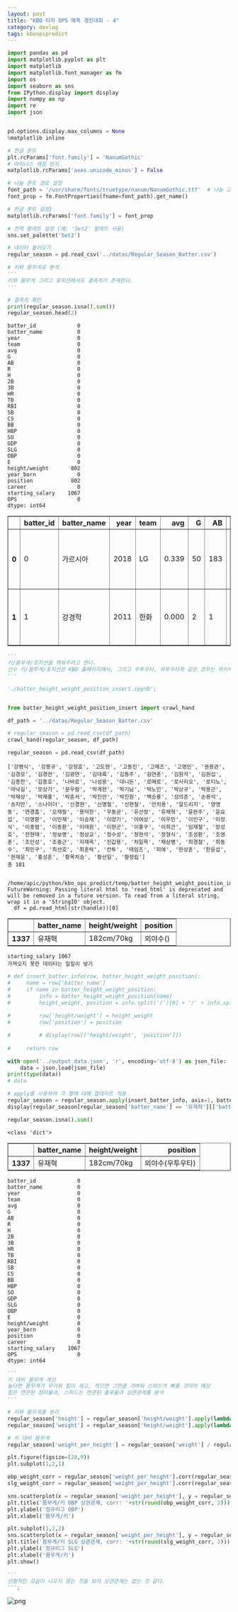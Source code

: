 ```yaml
---
layout: post
title: "KBO 타자 OPS 예측 경진대회 - 4"
category: devlog
tags: kboopspredict
---
```


```python
import pandas as pd
import matplotlib.pyplot as plt
import matplotlib
import matplotlib.font_manager as fm
import os
import seaborn as sns
from IPython.display import display
import numpy as np
import re
import json


pd.options.display.max_columns = None
%matplotlib inline

# 한글 폰트
plt.rcParams['font.family'] = 'NanumGothic'
# 마이너스 깨짐 방지
matplotlib.rcParams['axes.unicode_minus'] = False

# 나눔 폰트 경로 설정
font_path = '/usr/share/fonts/truetype/nanum/NanumGothic.ttf'  # 나눔 고딕의 경로
font_prop = fm.FontProperties(fname=font_path).get_name()

# 한글 폰트 설정}
matplotlib.rcParams['font.family'] = font_prop

# 전역 팔레트 설정 (예: 'Set2' 팔레트 사용)
sns.set_palette('Set2')
```


```python
# 데이터 불러오기
regular_season = pd.read_csv('../datas/Regular_Season_Batter.csv')

# 키와 몸무게로 분석
'''
키와 몸무게 그리고 포지션에서도 결측치가 존재한다.
'''

# 결측치 확인
print(regular_season.isna().sum())
regular_season.head(2)
```

    batter_id             0
    batter_name           0
    year                  0
    team                  0
    avg                   0
    G                     0
    AB                    0
    R                     0
    H                     0
    2B                    0
    3B                    0
    HR                    0
    TB                    0
    RBI                   0
    SB                    0
    CS                    0
    BB                    0
    HBP                   0
    SO                    0
    GDP                   0
    SLG                   0
    OBP                   0
    E                     0
    height/weight       802
    year_born             0
    position            802
    career                0
    starting_salary    1067
    OPS                   0
    dtype: int64





<div>
<style scoped>
    .dataframe tbody tr th:only-of-type {
        vertical-align: middle;
    }

    .dataframe tbody tr th {
        vertical-align: top;
    }

    .dataframe thead th {
        text-align: right;
    }
</style>
<table border="1" class="dataframe">
  <thead>
    <tr style="text-align: right;">
      <th></th>
      <th>batter_id</th>
      <th>batter_name</th>
      <th>year</th>
      <th>team</th>
      <th>avg</th>
      <th>G</th>
      <th>AB</th>
      <th>R</th>
      <th>H</th>
      <th>2B</th>
      <th>3B</th>
      <th>HR</th>
      <th>TB</th>
      <th>RBI</th>
      <th>SB</th>
      <th>CS</th>
      <th>BB</th>
      <th>HBP</th>
      <th>SO</th>
      <th>GDP</th>
      <th>SLG</th>
      <th>OBP</th>
      <th>E</th>
      <th>height/weight</th>
      <th>year_born</th>
      <th>position</th>
      <th>career</th>
      <th>starting_salary</th>
      <th>OPS</th>
    </tr>
  </thead>
  <tbody>
    <tr>
      <th>0</th>
      <td>0</td>
      <td>가르시아</td>
      <td>2018</td>
      <td>LG</td>
      <td>0.339</td>
      <td>50</td>
      <td>183</td>
      <td>27</td>
      <td>62</td>
      <td>9</td>
      <td>0</td>
      <td>8</td>
      <td>95</td>
      <td>34</td>
      <td>5</td>
      <td>0</td>
      <td>9</td>
      <td>8</td>
      <td>25</td>
      <td>3</td>
      <td>0.519</td>
      <td>0.383</td>
      <td>9</td>
      <td>177cm/93kg</td>
      <td>1985년 04월 12일</td>
      <td>내야수(우투우타)</td>
      <td>쿠바 Ciego de Avila Maximo Gomez Baez(대)</td>
      <td>NaN</td>
      <td>0.902</td>
    </tr>
    <tr>
      <th>1</th>
      <td>1</td>
      <td>강경학</td>
      <td>2011</td>
      <td>한화</td>
      <td>0.000</td>
      <td>2</td>
      <td>1</td>
      <td>0</td>
      <td>0</td>
      <td>0</td>
      <td>0</td>
      <td>0</td>
      <td>0</td>
      <td>0</td>
      <td>0</td>
      <td>0</td>
      <td>0</td>
      <td>0</td>
      <td>1</td>
      <td>0</td>
      <td>0.000</td>
      <td>0.000</td>
      <td>1</td>
      <td>180cm/72kg</td>
      <td>1992년 08월 11일</td>
      <td>내야수(우투좌타)</td>
      <td>광주대성초-광주동성중-광주동성고</td>
      <td>10000만원</td>
      <td>0.000</td>
    </tr>
  </tbody>
</table>
</div>




```python
'''
키/몸무게/포지션을 채워주려고 한다.
선수 키/몸무게/포지션은 KBO 홈페이지에서, 그리고 우투우타, 좌투우타와 같은 경우는 위키백과에서 검색하여 가져왔다.
'''

'./batter_height_weight_position_insert.ipynb';


from batter_height_weight_position_insert import crawl_hand

df_path = '../datas/Regular_Season_Batter.csv'

# regular_season = pd.read_csv(df_path)
crawl_hand(regular_season, df_path)

regular_season = pd.read_csv(df_path)
```

    ['강병식', '강봉규', '강정호', '고도현', '고동진', '고메즈', '고영민', '권용관', '김경모', '김경언', '김광연', '김대륙', '김동주', '김연훈', '김원석', '김원섭', '김종찬', '김종호', '나바로', '나성용', '대니돈', '로메로', '로사리오', '로티노', '마낙길', '모상기', '문우람', '박계현', '박기남', '박노민', '박상규', '박용근', '박재상', '박재홍', '박준서', '박진만', '박진원', '백승룡', '성의준', '손용석', '송지만', '스나이더', '신경현', '신명철', '신현철', '안치용', '알드리지', '양영동', '연경흠', '오재필', '용덕한', '우동균', '유선정', '유재혁', '윤완주', '윤요섭', '이명환', '이민재', '이승재', '이양기', '이여상', '이우민', '이인구', '이정식', '이종범', '이종환', '이태원', '이현곤', '이홍구', '이희근', '임재철', '장성호', '전현태', '정보명', '정상교', '정수성', '정현석', '정형식', '조성환', '조영훈', '조인성', '조중근', '지재옥', '진갑용', '차일목', '채상병', '최경철', '최동수', '최민구', '최선호', '최훈락', '칸투', '테임즈', '피에', '한상훈', '한윤섭', '현재윤', '홍성흔', '황목치승', '황선일', '황정립']
    총 101


    /home/apic/python/kbo_ops_predict/temp/batter_height_weight_position_insert.py:121: FutureWarning: Passing literal html to 'read_html' is deprecated and will be removed in a future version. To read from a literal string, wrap it in a 'StringIO' object.
      df = pd.read_html(str(handle))[0]



<div>
<style scoped>
    .dataframe tbody tr th:only-of-type {
        vertical-align: middle;
    }

    .dataframe tbody tr th {
        vertical-align: top;
    }

    .dataframe thead th {
        text-align: right;
    }
</style>
<table border="1" class="dataframe">
  <thead>
    <tr style="text-align: right;">
      <th></th>
      <th>batter_name</th>
      <th>height/weight</th>
      <th>position</th>
    </tr>
  </thead>
  <tbody>
    <tr>
      <th>1337</th>
      <td>유재혁</td>
      <td>182cm/70kg</td>
      <td>외야수()</td>
    </tr>
  </tbody>
</table>
</div>


    starting_salary 1067
    가져오지 못한 데이터는 일일이 넣기



```python
# def insert_batter_info(row, batter_height_weight_position):
#     name = row['batter_name']
#     if name in batter_height_weight_position:
#         info = batter_height_weight_position[name]
#         height_weight, position = info.split('/')[0] + '/' + info.split('/')[1], info.split('/')[2]
        
#         row['height/weight'] = height_weight
#         row['position'] = position

#         # display(row[['height/weight', 'position']])
        
#     return row

with open('../output_data.json', 'r', encoding='utf-8') as json_file:
    data = json.load(json_file)
print(type(data))
# data

# apply를 사용하여 각 행에 대해 업데이트 적용
regular_season = regular_season.apply(insert_batter_info, axis=1, batter_height_weight_position=data)
display(regular_season[regular_season['batter_name'] == '유재혁'][['batter_name', 'height/weight', 'position']])

regular_season.isna().sum()
```

    <class 'dict'>



<div>
<style scoped>
    .dataframe tbody tr th:only-of-type {
        vertical-align: middle;
    }

    .dataframe tbody tr th {
        vertical-align: top;
    }

    .dataframe thead th {
        text-align: right;
    }
</style>
<table border="1" class="dataframe">
  <thead>
    <tr style="text-align: right;">
      <th></th>
      <th>batter_name</th>
      <th>height/weight</th>
      <th>position</th>
    </tr>
  </thead>
  <tbody>
    <tr>
      <th>1337</th>
      <td>유재혁</td>
      <td>182cm/70kg</td>
      <td>외야수(우투우타)</td>
    </tr>
  </tbody>
</table>
</div>





    batter_id             0
    batter_name           0
    year                  0
    team                  0
    avg                   0
    G                     0
    AB                    0
    R                     0
    H                     0
    2B                    0
    3B                    0
    HR                    0
    TB                    0
    RBI                   0
    SB                    0
    CS                    0
    BB                    0
    HBP                   0
    SO                    0
    GDP                   0
    SLG                   0
    OBP                   0
    E                     0
    height/weight         0
    year_born             0
    position              0
    career                0
    starting_salary    1067
    OPS                   0
    dtype: int64




```python
'''
키 대비 몸무게 계산
높다면 몸무게가 무거워 힘이 세고, 적으면 그만큼 가벼워 스피드가 빠를 것이라 예상
힘은 연관된 장타율과, 스피드는 연관된 출루율과 상관관계를 분석
'''

# 키와 몸무게를 분리
regular_season['height'] = regular_season['height/weight'].apply(lambda x: int(re.findall('\d+', x.split('/')[0])[0]))
regular_season['weight'] = regular_season['height/weight'].apply(lambda x: int(re.findall('\d+', x.split('/')[1])[0]))

# 키 대비 몸무게
regular_season['weight_per_height'] = regular_season['weight'] / regular_season['height']

plt.figure(figsize=(20,9))
plt.subplot(1,2,1)

obp_weight_corr = regular_season['weight_per_height'].corr(regular_season['OBP'])
slg_weight_corr = regular_season['weight_per_height'].corr(regular_season['SLG'])

sns.scatterplot(x = regular_season['weight_per_height'], y = regular_season['OBP'])
plt.title('몸무게/키 OBP 상관관계, corr: '+str(round(obp_weight_corr, 2)))
plt.ylabel('정규리그 OBP')
plt.xlabel('몸무게/키')

plt.subplot(1,2,2)
sns.scatterplot(x = regular_season['weight_per_height'], y = regular_season['SLG'])
plt.title('몸무게/키 SLG 상관관계, corr: '+str(round(slg_weight_corr, 2)))
plt.ylabel('정규리그 SLG')
plt.xlabel('몸무게/키')
plt.show()

'''
선형적인 모습이 나오지 않는 것을 보아 상관관계는 없는 것 같다.
''';
```


    
![png](/assets/img/kbo_ops_predict_post_img/kbo_opst_post_5/kbopredictpost_4_0.png)
    

